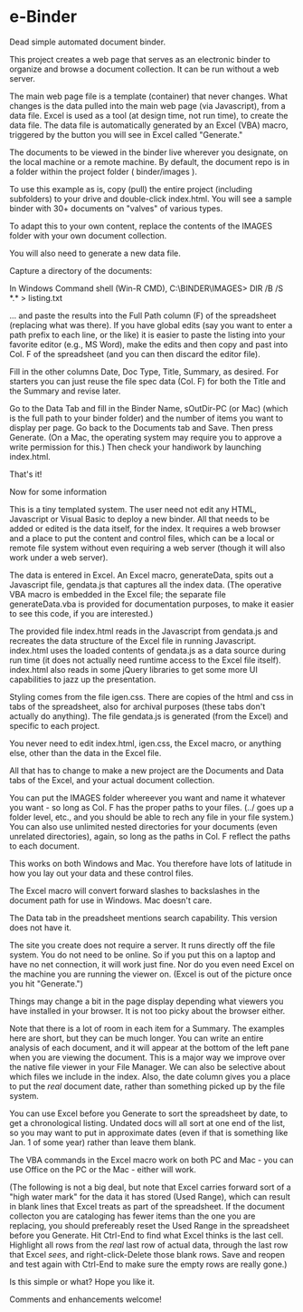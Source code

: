 # e-Binder
Dead simple automated document binder.

This project creates a web page that serves as an electronic binder to organize and browse a document collection. It can be run without a web server.

The main web page file is a template (container) that never changes. What changes is the data pulled into the main web page (via Javascript), from a data file. Excel is used as a tool (at design time, not run time), to create the data file.  The data file is automatically generated by an Excel (VBA) macro, triggered by the button you will see in Excel called "Generate." 

The documents to be viewed in the binder live wherever you designate, on the local machine or a remote machine. By default, the document repo is in a folder within the project folder ( binder/images ).

To use this example as is, copy (pull) the entire project (including subfolders) to your drive and double-click index.html.
You will see a sample binder with 30+ documents on "valves" of various types.

To adapt this to your own content, replace the contents of the IMAGES folder with your own document collection.

You will also need to generate a new data file. 

Capture a directory of the documents:

In Windows Command shell (Win-R CMD), C:\BINDER\IMAGES\> DIR /B /S \*.\* > listing.txt

 ... and paste the results into the Full Path column (F) of the spreadsheet (replacing what was there). If you have global edits (say you want to enter a path prefix to each line, or the like) it is easier to paste the listing into your favorite editor (e.g., MS Word), make the edits and then copy and past into Col. F of the spreadsheet (and you can then discard the editor file).
 
Fill in the other columns Date, Doc Type, Title, Summary, as desired. For starters you can just reuse the file spec data (Col. F) for both the Title and the Summary and revise later.

Go to the Data Tab and fill in the Binder Name, sOutDir-PC (or Mac) (which is the full path to your binder folder) and the number of items you want to display per page.
Go back to the Documents tab and Save. Then press Generate. (On a Mac, the operating system may require you to approve a write permission for this.)
Then check your handiwork by launching index.html.

That's it!

Now for some information

This is a tiny templated system. The user need not edit any HTML, Javascript or Visual Basic to deploy a new binder. All that needs to be added or edited is the data itself, for the index. It requires a web browser and a place to put the content and control files, which can be a local or remote file system without even requiring a web server (though it will also work under a web server).

The data is entered in Excel. An Excel macro, generateData, spits out a Javascript file, gendata.js that captures all the index data. (The operative VBA macro is embedded in the Excel file; the separate file generateData.vba is provided for documentation purposes, to make it easier to see this code, if you are interested.)

The provided file index.html reads in the Javascript from gendata.js and recreates the data structure of the Excel file in running Javascript. index.html uses the loaded contents of gendata.js as a data source during run time (it does not actually need runtime access to the Excel file itself). index.html also reads in some jQuery libraries to get some more UI capabilities to jazz up the presentation.

Styling comes from the file igen.css. There are copies of the html and css in tabs of the spreadsheet, also for archival purposes (these tabs don't actually do anything). The file gendata.js is generated (from the Excel) and specific to each project. 

You never need to edit index.html, igen.css, the Excel macro, or anything else, other than the data in the Excel file.

All that has to change to make a new project are the Documents and Data tabs of the Excel, and your actual document collection.

You can put the IMAGES folder whereever you want and name it whatever you want - so long as Col. F has the proper paths to your files.
(../ goes up a folder level, etc., and you should be able to rech any file in your file system.) You can also use unlimited nested directories for your documents (even unrelated directories), again, so long as the paths in Col. F reflect the paths to each document.

This works on both Windows and Mac. You therefore have lots of latitude in how you lay out your data and these control files.

The Excel macro will convert forward slashes to backslashes in the document path for use in Windows. Mac doesn't care.

The Data tab in the preadsheet mentions search capability. This version does not have it.

The site you create does not require a server. It runs directly off the file system. You do not need to be online. 
So if you put this on a laptop and have no net connection, it will work just fine. Nor do you even need Excel on the machine you are running the viewer on. (Excel is out of the picture once you hit "Generate.")

Things may change a bit in the page display depending what viewers you have installed in your browser. It is not too picky about the browser either.

Note that there is a lot of room in each item for a Summary. The examples here are short, but they can be much longer. You can write an entire analysis of each document, and it will appear at the bottom of the left pane when you are viewing the document. This is a major way we improve over the native file viewer in your File Manager. We can also be selective about which files we include in the index. Also, the date column gives you a place to put the *real* document date, rather than something picked up by the file system.

You can use Excel before you Generate to sort the spreadsheet by date, to get a chronological listing. Undated docs will all sort at one end of the list, so you may want to put in approximate dates (even if that is something like Jan. 1 of some year) rather than leave them blank.

The VBA commands in the Excel macro work on both PC and Mac - you can use Office on the PC or the Mac - either will work.

(The following is not a big deal, but note that Excel carries forward sort of a "high water mark" for the data it has stored (Used Range), which can result in blank lines that Excel treats as part of the spreadsheet. If the document collecton you are cataloging has fewer items than the one you are replacing, you should prefereably reset the Used Range in the spreadsheet before you Generate. Hit Ctrl-End to find what Excel thinks is the last cell. Highlight all rows from the *real* last row of actual data, through the last row that Excel *sees*, and right-click-Delete those blank rows. Save and reopen and test again with Ctrl-End to make sure the empty rows are really gone.)

Is this simple or what? Hope you like it.

Comments and enhancements welcome!

